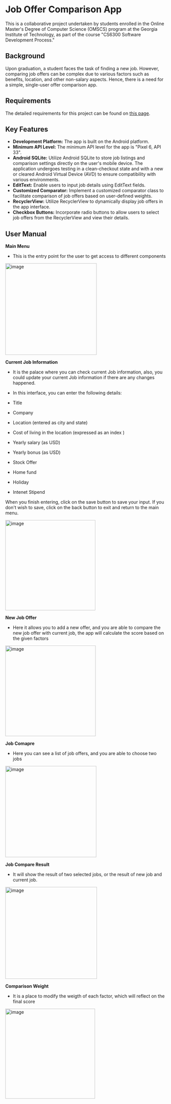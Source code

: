 # Job Offer Comparison App

This is a collaborative project undertaken by students enrolled in the Online Master's Degree of Computer Science (OMSCS) program at the Georgia Institute of Technology, as part of the course "CS6300 Software Development Process."

## Background

Upon graduation, a student faces the task of finding a new job. However, comparing job offers can be complex due to various factors such as benefits, location, and other non-salary aspects. Hence, there is a need for a simple, single-user offer comparison app.

## Requirements

The detailed requirements for this project can be found on [this page](https://docs.google.com/document/d/1w9zxYYCPlE4AgCw6RKFky7PBVxfjVJTs/edit?usp=sharing&ouid=101210288575378616443&rtpof=true&sd=true).

## Key Features

- **Development Platform:** The app is built on the Android platform.
- **Minimum API Level:** The minimum API level for the app is "Pixel 6, API 33".
- **Android SQLite:** Utilize Android SQLite to store job listings and comparison settings directly on the user's mobile device. The application undergoes testing in a clean-checkout state and with a new or cleared Android Virtual Device (AVD) to ensure compatibility with various environments.
- **EditText:** Enable users to input job details using EditText fields.
- **Customized Comparator:** Implement a customized comparator class to facilitate comparison of job offers based on user-defined weights.
- **RecyclerView:** Utilize RecyclerView to dynamically display job offers in the app interface.
- **Checkbox Buttons:** Incorporate radio buttons to allow users to select job offers from the RecyclerView and view their details.

## User Manual

**Main Menu**

- This is the entry point for the user to get access to different components

<img width="286" alt="image" src="https://github.com/Sol2023/job_compare/assets/92194263/7e38a853-9347-42e5-88bc-6bbaa461e0f9">

**Current Job Information**

- It is the palace where you can check current Job information, also, you could update your current Job information if there are any changes happened.

- In this interface, you can enter the following details:

- Title
- Company
- Location (entered as city and state)
- Cost of living in the location (expressed as an index )
- Yearly salary (as USD)
- Yearly bonus (as USD)
- Stock Offer
- Home fund
- Holiday
- Intenet Stipend
  
When you finish entering, click on the save button to save your input. If you don't wish to save, click on the back button to exit and return to the main menu.

<img width="282" alt="image" src="https://github.com/Sol2023/job_compare/assets/92194263/a8bfec46-233b-49d3-a7df-44fd532d0b3f">


**New Job Offer**

- Here it allows you to add a new offer, and you are able to compare the new job offer with current job, the app will calculate the score based on the given factors

<img width="283" alt="image" src="https://github.com/Sol2023/job_compare/assets/92194263/63e2cf2c-7ff6-42f8-a8a0-951d979422c0">

**Job Comapre**

- Here you can see a list of job offers, and you are able to choose two jobs 

<img width="285" alt="image" src="https://github.com/Sol2023/job_compare/assets/92194263/76338bed-0089-4f34-bcb5-d85968ec2c72">

**Job Compare Result**

- It will show the result of two selected jobs, or the result of new job and current job.

<img width="287" alt="image" src="https://github.com/Sol2023/job_compare/assets/92194263/c919ebc5-43f7-409a-870f-87d7eb92f9e7">

**Comparison Weight**

- It is a place to modify the weigth of each factor, which will reflect on the final score

<img width="281" alt="image" src="https://github.com/Sol2023/job_compare/assets/92194263/da5bf8f8-4f01-4837-83da-b2c7bde13d48">

